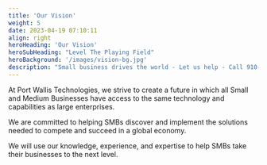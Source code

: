 ```yaml
---
title: 'Our Vision'
weight: 5
date: 2023-04-19 07:10:11 
align: right
heroHeading: 'Our Vision'
heroSubHeading: "Level The Playing Field"
heroBackground: '/images/vision-bg.jpg'
description: "Small business drives the world - Let us help - Call 910-386-4560"
---
```


At Port Wallis Technologies, we strive to create a future in which all Small and Medium Businesses have access to the same technology and capabilities as large enterprises.

We are committed to helping SMBs discover and implement the solutions needed to compete and succeed in a global economy.

We will use our knowledge, experience, and expertise to help SMBs take their businesses to the next level.
